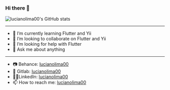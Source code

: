 ### Hi there 👋
![lucianolima00's GitHub stats](https://github-readme-stats.vercel.app/api?username=lucianolima00&show_icons=true&theme=radical)

---
- 🌱 I’m currently learning Flutter and Yii
- 👯 I’m looking to collaborate on Flutter and Yii
- 🤔 I’m looking for help with Flutter
- 💬 Ask me about anything
---
- 📷 Behance: [lucianolima00](https://www.behance.net/lucianolima00)
- 🐙 Gitlab: [lucianolima00](https://gitlab.com/lucianolima00)
- 👨‍💻LinkedIn: [lucianolima00](https://www.linkedin.com/in/lucianolima00/)
- 📫 How to reach me: [lucianolima00](lucianolima122123@gmail.com)
